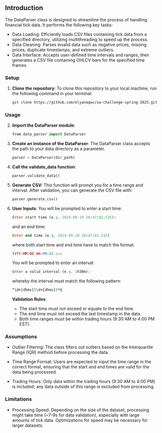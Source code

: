 ## Introduction

The DataParser class is designed to streamline the process of handling financial tick data. It performs the following key tasks:

- Data Loading: Efficiently loads CSV files containing tick data from a specified directory, utilizing multithreading to speed up the process.
- Data Cleaning: Parses invalid data such as negative prices, missing prices, duplicate timestamps, 
and extreme outliers.
- Data Interface: Accepts user-defined time intervals and ranges, then generates a CSV file containing OHLCV bars for the specified time frames.
### Setup

1. **Clone the repository**:
   To clone this repository to your local machine, run the following command in your terminal:
   ```bash
   git clone https://github.com/elyanaqwc/sw-challenge-spring-2025.git
   ```

### Usage

2. **Import the DataParser module**:
   ```python
   from data_parser import DataParser
   
3. **Create an instance of the DataParser**:
   The DataParser class accepts the path to your data directory as a parameter.
    ```python
    parser = DataParser(dir_path)

4. **Call the validate_data function**:
    ```python
    parser.validate_data()

5. **Generate CSV:**
   This function will prompt you for a time range and interval.
   After validation, you can generate the CSV file with:
   ```python
   parser.generate_csv()

6. **User Inputs**: 
    You will be prompted to enter a start time:
    ```ruby
    Enter start time (e.g. 2024-09-19 20:47:02.535): 
    ```
    and an end time:
    ```ruby
    Enter end time (e.g. 2024-09-20 20:47:02.535)
    ```
    where both start time and end time have to match the format:
    ```ruby
    YYYY-MM-DD HH:MM:SS.sss
    ```
     
    You will be prompted to enter an interval:
    ```ruby
    Enter a valid interval (e.g. 1h30m):
    ```
    
    whereby the interval must match the following pattern:
    ```ruby
    ^\d+[dhms](\d+[dhms])*$
    ```
    
    **Validation Rules**:
    - The start time must not exceed or equate to the end time.
    - The end time must not exceed the last timestamp in the data.
    - Both time ranges must be within trading hours (9:30 AM to 4:00 PM EST).
    
### Assumptions
- Outlier Filtering: The class filters out outliers based on the Interquartile Range (IQR) method before processing the data.

- Time Range Format: Users are expected to input the time range in the correct format, ensuring that the start and end times are valid for the data being processed.

- Trading Hours: Only data within the trading hours (9:30 AM to 4:00 PM) is included; any data outside of this range is excluded from processing.

### Limitations
- Processing Speed: Depending on the size of the dataset, processing might take time (~7-9s for data validation), especially with large amounts of tick data. Optimizations for speed may be necessary for larger datasets.